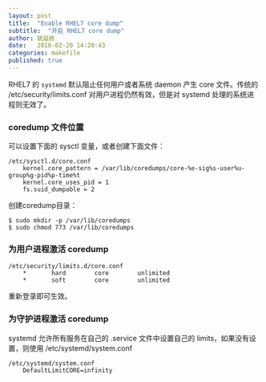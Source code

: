 ```yaml
---
layout: post
title:  "Enable RHEL7 core dump"
subtitle:  "开启 RHEL7 core dump"
author: 姚延栋
date:   2016-02-20 14:20:43
categories: makefile
published: true
---
```


RHEL7 的 `systemd` 默认阻止任何用户或者系统 daemon 产生 core 文件。传统的 /etc/security/limits.conf
对用户进程仍然有效，但是对 systemd 处理的系统进程则无效了。

### coredump 文件位置

可以设置下面的 sysctl 变量，或者创建下面文件：

    /etc/sysctl.d/core.conf
        kernel.core_pattern = /var/lib/coredumps/core-%e-sig%s-user%u-group%g-pid%p-time%t
        kernel.core_uses_pid = 1
        fs.suid_dumpable = 2

创建coredump目录：

    $ sudo mkdir -p /var/lib/coredumps
    $ sudo chmod 773 /var/lib/coredumps

### 为用户进程激活 coredump

    /etc/security/limits.d/core.conf
        *       hard        core        unlimited
        *       soft        core        unlimited

重新登录即可生效。

### 为守护进程激活 coredump

systemd 允许所有服务在自己的 .service 文件中设置自己的 limits，如果没有设置，则使用 /etc/systemd/system.conf

    /etc/systemd/system.conf
        DefaultLimitCORE=infinity
